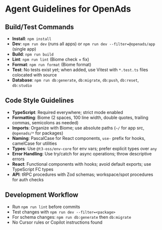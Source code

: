 # Agent Guidelines for OpenAds

## Build/Test Commands
- **Install**: `npm install`
- **Dev**: `npm run dev` (runs all apps) or `npm run dev --filter=@openads/app` (single app)
- **Build**: `npm run build`
- **Lint**: `npm run lint` (Biome check + fix)
- **Format**: `npm run format` (Biome format)
- **Test**: No tests exist yet; when added, use Vitest with `*.test.ts` files colocated with source
- **Database**: `npm run db:generate`, `db:migrate`, `db:push`, `db:reset`, `db:studio`

## Code Style Guidelines
- **TypeScript**: Required everywhere; strict mode enabled
- **Formatting**: Biome (2 spaces, 100 line width, double quotes, trailing commas, semicolons as needed)
- **Imports**: Organize with Biome; use absolute paths (`~/` for app src, `@openads/*` for packages)
- **Naming**: PascalCase for React components, `use-` prefix for hooks, camelCase for utilities
- **Types**: Use `@t3-oss/env-core` for env vars; prefer explicit types over `any`
- **Error Handling**: Use try/catch for async operations; throw descriptive errors
- **React**: Functional components with hooks; avoid default exports; use TypeScript FC types
- **API**: tRPC procedures with Zod schemas; workspace/spot procedures for auth checks

## Development Workflow
- Run `npm run lint` before commits
- Test changes with `npm run dev --filter=<package>`
- For schema changes: `npm run db:generate` then `db:migrate`
- No Cursor rules or Copilot instructions found
